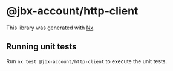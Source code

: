 # @jbx-account/http-client

This library was generated with [Nx](https://nx.dev).

## Running unit tests

Run `nx test @jbx-account/http-client` to execute the unit tests.
